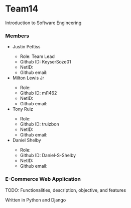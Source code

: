 # Team14
Introduction to Software Engineering

<h3>Members</h3>
<ul>
  <li>Justin Pettiss</li>
    <ul>
      <li>Role: Team Lead</li>
      <li>Github ID: KeyserSoze01</li>
      <li>NetID: </li>
      <li>Github email: </li>
    </ul>
  <li>Milton Lewis Jr</li>
    <ul>
      <li>Role: </li>
      <li>Github ID: ml1462</li>
      <li>NetID: </li>
      <li>Github email: </li>
    </ul>
  <li>Tony Ruiz</li>
    <ul>
      <li>Role: </li>
      <li>Github ID: truizbon</li>
      <li>NetID: </li>
      <li>Github email: </li>
    </ul>
  <li>Daniel Shelby</li>
    <ul>
      <li>Role: </li>
      <li>Github ID: Daniel-S-Shelby</li>
      <li>NetID: </li>
      <li>Github email: </li>
    </ul>
 </ul>

<h3>E-Commerce Web Application</h3>
<p>TODO: Functionalities, description, objective, and features</p>
<p>Written in Python and Django</p>